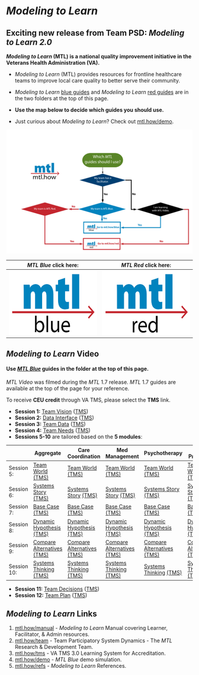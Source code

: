 # _Modeling to Learn_     
  
## Exciting new release from Team PSD: _Modeling to Learn 2.0_  

**_Modeling to Learn_ (MTL) is a national quality improvement initiative in the Veterans Health Administration (VA).** 
- _Modeling to Learn_ (MTL) provides resources for frontline healthcare teams to improve local care quality to better serve their community. 

- _Modeling to Learn_ [blue guides](https://mtl.how/blue) and _Modeling to Learn_ [red guides](https://mtl.how/red) are in the two folders at the top of this page.
- **Use the map below to decide which guides you should use.**
- Just curious about _Modeling to Learn_? Check out [mtl.how/demo](https://mtl.how/demo).
  
[<img src = "https://github.com/lzim/teampsd/blob/master/resources/maps/mtl.how_map.png">](https://mtl.how)
  
 _MTL Blue_ click here: | _MTL Red_ click here:
-- | --
[<img src = "https://github.com/lzim/teampsd/blob/master/resources/logos/mtl_how_blue.png" height = "175" width = "300">](https://github.com/lzim/mtl/tree/master/blue) | [<img src = "https://github.com/lzim/teampsd/blob/master/resources/logos/mtl_how_red.png" height = "175" width = "300">](https://github.com/lzim/mtl/tree/master/red) |

## _Modeling to Learn_ Video
#### Use [_MTL Blue_](https://mtl.how/blue) guides in the folder at the top of this page.
_MTL Video_ was filmed during the _MTL_ 1.7 release. _MTL_ 1.7 guides are available at the top of the page for your reference.

To receive **CEU credit** through VA TMS, please select the **TMS** link.

- **Session 1:** [Team Vision](https://bcove.video/2PBJxli) ([TMS](https://hcm03.ns2cloud.com/sf/learning?destUrl=https%3a%2f%2fva%2dhcm03%2ens2cloud%2ecom%2flearning%2fuser%2fdeeplink%5fredirect%2ejsp%3flinkId%3dITEM%5fDETAILS%26componentID%3d41387%26componentTypeID%3dVA%26revisionDate%3d1585238760000%26fromSF%3dY&company=VAHCM03))
- **Session 2:** [Data Interface](https://bcove.video/2PGS6vo) ([TMS](https://hcm03.ns2cloud.com/sf/learning?destUrl=https%3a%2f%2fva%2dhcm03%2ens2cloud%2ecom%2flearning%2fuser%2fdeeplink%5fredirect%2ejsp%3flinkId%3dITEM%5fDETAILS%26componentID%3d41544%26componentTypeID%3dVA%26revisionDate%3d1586807640000%26fromSF%3dY&company=VAHCM03))
- **Session 3:** [Team Data](https://bcove.video/38Buyk2) ([TMS](https://hcm03.ns2cloud.com/sf/learning?destUrl=https%3a%2f%2fva%2dhcm03%2ens2cloud%2ecom%2flearning%2fuser%2fdeeplink%5fredirect%2ejsp%3flinkId%3dITEM%5fDETAILS%26componentID%3d41433%26componentTypeID%3dVA%26revisionDate%3d1585580220000%26fromSF%3dY&company=VAHCM03))
- **Session 4:** [Team Needs](https://bcove.video/36E0XF7) ([TMS](https://hcm03.ns2cloud.com/sf/learning?destUrl=https%3a%2f%2fva%2dhcm03%2ens2cloud%2ecom%2flearning%2fuser%2fdeeplink%5fredirect%2ejsp%3flinkId%3dITEM%5fDETAILS%26componentID%3d41434%26componentTypeID%3dVA%26revisionDate%3d1585580820000%26fromSF%3dY&company=VAHCM03))
- **Sessions 5-10** are tailored based on the **5 modules**:

  | Aggregate | Care Coordination | Med Management | Psychotherapy | Suicide Prevention | 
-- | -- | -- | -- | -- | -- 
Session 5: | [Team World](https://bcove.video/36xbi5t)   [(TMS)](https://hcm03.ns2cloud.com/sf/learning?destUrl=https%3a%2f%2fva%2dhcm03%2ens2cloud%2ecom%2flearning%2fuser%2fdeeplink%5fredirect%2ejsp%3flinkId%3dITEM%5fDETAILS%26componentID%3d41435%26componentTypeID%3dVA%26revisionDate%3d1585581000000%26fromSF%3dY&company=VAHCM03) | [Team World](https://bcove.video/34fw7AR)   [(TMS)](https://hcm03.ns2cloud.com/sf/learning?destUrl=https%3a%2f%2fva%2dhcm03%2ens2cloud%2ecom%2flearning%2fuser%2fdeeplink%5fredirect%2ejsp%3flinkId%3dITEM%5fDETAILS%26componentID%3d41574%26componentTypeID%3dVA%26revisionDate%3d1586956380000%26fromSF%3dY&company=VAHCM03) | [Team World](https://bcove.video/2snBuko)   [(TMS)](https://hcm03.ns2cloud.com/sf/learning?destUrl=https%3a%2f%2fva%2dhcm03%2ens2cloud%2ecom%2flearning%2fuser%2fdeeplink%5fredirect%2ejsp%3flinkId%3dITEM%5fDETAILS%26componentID%3d41575%26componentTypeID%3dVA%26revisionDate%3d1586956560000%26fromSF%3dY&company=VAHCM03) | [Team World](https://bcove.video/34gfrJG)   [(TMS)](https://hcm03.ns2cloud.com/sf/learning?destUrl=https%3a%2f%2fva%2dhcm03%2ens2cloud%2ecom%2flearning%2fuser%2fdeeplink%5fredirect%2ejsp%3flinkId%3dITEM%5fDETAILS%26componentID%3d41576%26componentTypeID%3dVA%26revisionDate%3d1586956680000%26fromSF%3dY&company=VAHCM03) | [Team   World](https://bcove.video/2PgYXN5)   [(TMS)](https://hcm03.ns2cloud.com/sf/learning?destUrl=https%3a%2f%2fva%2dhcm03%2ens2cloud%2ecom%2flearning%2fuser%2fdeeplink%5fredirect%2ejsp%3flinkId%3dITEM%5fDETAILS%26componentID%3d41577%26componentTypeID%3dVA%26revisionDate%3d1586956920000%26fromSF%3dY&company=VAHCM03) |  
Session 6: | [Systems Story](https://bcove.video/35lRbaf)   [(TMS)](https://hcm03.ns2cloud.com/sf/learning?destUrl=https%3a%2f%2fva%2dhcm03%2ens2cloud%2ecom%2flearning%2fuser%2fdeeplink%5fredirect%2ejsp%3flinkId%3dITEM%5fDETAILS%26componentID%3d41436%26componentTypeID%3dVA%26revisionDate%3d1585594980000%26fromSF%3dY&company=VAHCM03) | [Systems Story](https://bcove.video/2POCoP0)   [(TMS)](https://hcm03.ns2cloud.com/sf/learning?destUrl=https%3a%2f%2fva%2dhcm03%2ens2cloud%2ecom%2flearning%2fuser%2fdeeplink%5fredirect%2ejsp%3flinkId%3dITEM%5fDETAILS%26componentID%3d41485%26componentTypeID%3dVA%26revisionDate%3d1586278800000%26fromSF%3dY&company=VAHCM03) | [Systems Story](https://bcove.video/2YNtPYt)   [(TMS)](https://hcm03.ns2cloud.com/sf/learning?destUrl=https%3a%2f%2fva%2dhcm03%2ens2cloud%2ecom%2flearning%2fuser%2fdeeplink%5fredirect%2ejsp%3flinkId%3dITEM%5fDETAILS%26componentID%3d41486%26componentTypeID%3dVA%26revisionDate%3d1586279040000%26fromSF%3dY&company=VAHCM03) | [Systems Story](https://bcove.video/2YMyOsC)   [(TMS)](https://hcm03.ns2cloud.com/sf/learning?destUrl=https%3a%2f%2fva%2dhcm03%2ens2cloud%2ecom%2flearning%2fuser%2fdeeplink%5fredirect%2ejsp%3flinkId%3dITEM%5fDETAILS%26componentID%3d41487%26componentTypeID%3dVA%26revisionDate%3d1586278680000%26fromSF%3dY&company=VAHCM03) | [Systems   Story](https://bcove.video/2PGWGKa)   [(TMS)](https://hcm03.ns2cloud.com/sf/learning?destUrl=https%3a%2f%2fva%2dhcm03%2ens2cloud%2ecom%2flearning%2fuser%2fdeeplink%5fredirect%2ejsp%3flinkId%3dITEM%5fDETAILS%26componentID%3d41488%26componentTypeID%3dVA%26revisionDate%3d1586279340000%26fromSF%3dY&company=VAHCM03)
Session 7: | [Base Case](https://bcove.video/2PGqKWd)   [(TMS)](https://hcm03.ns2cloud.com/sf/learning?destUrl=https%3a%2f%2fva%2dhcm03%2ens2cloud%2ecom%2flearning%2fuser%2fdeeplink%5fredirect%2ejsp%3flinkId%3dITEM%5fDETAILS%26componentID%3d41489%26componentTypeID%3dVA%26revisionDate%3d1586277780000%26fromSF%3dY&company=VAHCM03) | [Base Case](https://bcove.video/2PJxPVP)   [(TMS)](https://hcm03.ns2cloud.com/sf/learning?destUrl=https%3a%2f%2fva%2dhcm03%2ens2cloud%2ecom%2flearning%2fuser%2fdeeplink%5fredirect%2ejsp%3flinkId%3dITEM%5fDETAILS%26componentID%3d41490%26componentTypeID%3dVA%26revisionDate%3d1586278020000%26fromSF%3dY&company=VAHCM03) | [Base Case](https://bcove.video/2qNGRsw)   [(TMS)](https://hcm03.ns2cloud.com/sf/learning?destUrl=https%3a%2f%2fva%2dhcm03%2ens2cloud%2ecom%2flearning%2fuser%2fdeeplink%5fredirect%2ejsp%3flinkId%3dITEM%5fDETAILS%26componentID%3d41491%26componentTypeID%3dVA%26revisionDate%3d1586278260000%26fromSF%3dY&company=VAHCM03) | [Base Case](https://bcove.video/2YN5nH2)   [(TMS)](https://hcm03.ns2cloud.com/sf/learning?destUrl=https%3a%2f%2fva%2dhcm03%2ens2cloud%2ecom%2flearning%2fuser%2fdeeplink%5fredirect%2ejsp%3flinkId%3dITEM%5fDETAILS%26componentID%3d41492%26componentTypeID%3dVA%26revisionDate%3d1586278500000%26fromSF%3dY&company=VAHCM03) | [Base   Case](https://bcove.video/2RVNQuu)   [(TMS)](https://hcm03.ns2cloud.com/sf/learning?destUrl=https%3a%2f%2fva%2dhcm03%2ens2cloud%2ecom%2flearning%2fuser%2fdeeplink%5fredirect%2ejsp%3flinkId%3dITEM%5fDETAILS%26componentID%3d41493%26componentTypeID%3dVA%26revisionDate%3d1586278380000%26fromSF%3dY&company=VAHCM03) |  
Session 8: | [Dynamic Hypothesis](https://bcove.video/35ks9bC)   [(TMS)](https://hcm03.ns2cloud.com/sf/learning?destUrl=https%3a%2f%2fva%2dhcm03%2ens2cloud%2ecom%2flearning%2fuser%2fdeeplink%5fredirect%2ejsp%3flinkId%3dITEM%5fDETAILS%26componentID%3d41456%26componentTypeID%3dVA%26revisionDate%3d1585663140000%26fromSF%3dY&company=VAHCM03) | [Dynamic Hypothesis](https://bcove.video/2RMmCql)   [(TMS)](https://hcm03.ns2cloud.com/sf/learning?destUrl=https%3a%2f%2fva%2dhcm03%2ens2cloud%2ecom%2flearning%2fuser%2fdeeplink%5fredirect%2ejsp%3flinkId%3dITEM%5fDETAILS%26componentID%3d41546%26componentTypeID%3dVA%26revisionDate%3d1586807760000%26fromSF%3dY&company=VAHCM03) | [Dynamic Hypothesis](https://bcove.video/35kBzUy)   [(TMS)](https://hcm03.ns2cloud.com/sf/learning?destUrl=https%3a%2f%2fva%2dhcm03%2ens2cloud%2ecom%2flearning%2fuser%2fdeeplink%5fredirect%2ejsp%3flinkId%3dITEM%5fDETAILS%26componentID%3d41547%26componentTypeID%3dVA%26revisionDate%3d1586807880000%26fromSF%3dY&company=VAHCM03) | [Dynamic Hypothesis](https://bcove.video/2smgSJc)   [(TMS)](https://hcm03.ns2cloud.com/sf/learning?destUrl=https%3a%2f%2fva%2dhcm03%2ens2cloud%2ecom%2flearning%2fuser%2fdeeplink%5fredirect%2ejsp%3flinkId%3dITEM%5fDETAILS%26componentID%3d41548%26componentTypeID%3dVA%26revisionDate%3d1586808000000%26fromSF%3dY&company=VAHCM03) | [Dynamic   Hypothesis](https://bcove.video/2RQGDMk)   [(TMS)](https://hcm03.ns2cloud.com/sf/learning?destUrl=https%3a%2f%2fva%2dhcm03%2ens2cloud%2ecom%2flearning%2fuser%2fdeeplink%5fredirect%2ejsp%3flinkId%3dITEM%5fDETAILS%26componentID%3d41549%26componentTypeID%3dVA%26revisionDate%3d1586808180000%26fromSF%3dY&company=VAHCM03)
Session 9: | [Compare Alternatives](https://bcove.video/2t8cRs7)   [(TMS)](https://hcm03.ns2cloud.com/sf/learning?destUrl=https%3a%2f%2fva%2dhcm03%2ens2cloud%2ecom%2flearning%2fuser%2fdeeplink%5fredirect%2ejsp%3flinkId%3dITEM%5fDETAILS%26componentID%3d41494%26componentTypeID%3dVA%26revisionDate%3d1586279640000%26fromSF%3dY&company=VAHCM03) | [Compare Alternatives](https://bcove.video/38B9Pgw)   [(TMS)](https://hcm03.ns2cloud.com/sf/learning?destUrl=https%3a%2f%2fva%2dhcm03%2ens2cloud%2ecom%2flearning%2fuser%2fdeeplink%5fredirect%2ejsp%3flinkId%3dITEM%5fDETAILS%26componentID%3d41550%26componentTypeID%3dVA%26revisionDate%3d1586808300000%26fromSF%3dY&company=VAHCM03) | [Compare Alternatives](https://bcove.video/36AoaaS)   [(TMS)](https://hcm03.ns2cloud.com/sf/learning?destUrl=https%3a%2f%2fva%2dhcm03%2ens2cloud%2ecom%2flearning%2fuser%2fdeeplink%5fredirect%2ejsp%3flinkId%3dITEM%5fDETAILS%26componentID%3d41551%26componentTypeID%3dVA%26revisionDate%3d1586808420000%26fromSF%3dY&company=VAHCM03) | [Compare Alternatives](https://bcove.video/2PgADLb)   [(TMS)](https://hcm03.ns2cloud.com/sf/learning?destUrl=https%3a%2f%2fva%2dhcm03%2ens2cloud%2ecom%2flearning%2fuser%2fdeeplink%5fredirect%2ejsp%3flinkId%3dITEM%5fDETAILS%26componentID%3d41552%26componentTypeID%3dVA%26revisionDate%3d1586808780000%26fromSF%3dY&company=VAHCM03) | [Compare   Alternatives](https://bcove.video/34oXQiQ)   [(TMS)](https://hcm03.ns2cloud.com/sf/learning?destUrl=https%3a%2f%2fva%2dhcm03%2ens2cloud%2ecom%2flearning%2fuser%2fdeeplink%5fredirect%2ejsp%3flinkId%3dITEM%5fDETAILS%26componentID%3d41553%26componentTypeID%3dVA%26revisionDate%3d1586808900000%26fromSF%3dY&company=VAHCM03)
Session 10: | [Systems Thinking](https://bcove.video/2RVMiB3)   [(TMS)](https://hcm03.ns2cloud.com/sf/learning?destUrl=https%3a%2f%2fva%2dhcm03%2ens2cloud%2ecom%2flearning%2fuser%2fdeeplink%5fredirect%2ejsp%3flinkId%3dITEM%5fDETAILS%26componentID%3d41483%26componentTypeID%3dVA%26revisionDate%3d1586285100000%26fromSF%3dY&company=VAHCM03) | [Systems Thinking](https://bcove.video/2YIcHUe)   [(TMS)](https://hcm03.ns2cloud.com/sf/learning?destUrl=https%3a%2f%2fva%2dhcm03%2ens2cloud%2ecom%2flearning%2fuser%2fdeeplink%5fredirect%2ejsp%3flinkId%3dITEM%5fDETAILS%26componentID%3d41545%26componentTypeID%3dVA%26revisionDate%3d1586809200000%26fromSF%3dY&company=VAHCM03) | [Systems Thinking](https://bcove.video/2EbU0ii)   [(TMS)](https://hcm03.ns2cloud.com/sf/learning?destUrl=https%3a%2f%2fva%2dhcm03%2ens2cloud%2ecom%2flearning%2fuser%2fdeeplink%5fredirect%2ejsp%3flinkId%3dITEM%5fDETAILS%26componentID%3d41554%26componentTypeID%3dVA%26revisionDate%3d1586809380000%26fromSF%3dY&company=VAHCM03) | [Systems Thinking](https://bcove.video/2thMmRh)   [(TMS)](https://hcm03.ns2cloud.com/sf/learning?destUrl=https%3a%2f%2fva%2dhcm03%2ens2cloud%2ecom%2flearning%2fuser%2fdeeplink%5fredirect%2ejsp%3flinkId%3dITEM%5fDETAILS%26componentID%3d41555%26componentTypeID%3dVA%26revisionDate%3d1586809500000%26fromSF%3dY&company=VAHCM03) | [Systems   Thinking](https://bcove.video/2PEAFLU)   [(TMS)](https://hcm03.ns2cloud.com/sf/learning?destUrl=https%3a%2f%2fva%2dhcm03%2ens2cloud%2ecom%2flearning%2fuser%2fdeeplink%5fredirect%2ejsp%3flinkId%3dITEM%5fDETAILS%26componentID%3d41556%26componentTypeID%3dVA%26revisionDate%3d1586809620000%26fromSF%3dY&company=VAHCM03)

- **Session 11:** [Team Decisions](https://bcove.video/2EhzInn) ([TMS](https://hcm03.ns2cloud.com/sf/learning?destUrl=https%3a%2f%2fva%2dhcm03%2ens2cloud%2ecom%2flearning%2fuser%2fdeeplink%5fredirect%2ejsp%3flinkId%3dITEM%5fDETAILS%26componentID%3d41495%26componentTypeID%3dVA%26revisionDate%3d1586286720000%26fromSF%3dY&company=VAHCM03))
- **Session 12:** [Team Plan](https://bcove.video/38xrxBz) ([TMS](https://hcm03.ns2cloud.com/sf/learning?destUrl=https%3a%2f%2fva%2dhcm03%2ens2cloud%2ecom%2flearning%2fuser%2fdeeplink%5fredirect%2ejsp%3flinkId%3dITEM%5fDETAILS%26componentID%3d41484%26componentTypeID%3dVA%26revisionDate%3d1586286840000%26fromSF%3dY&company=VAHCM03))

## *Modeling to Learn* Links
1. [mtl.how/manual](https://www.mtl.how/manual) - _Modeling to Learn_ Manual covering Learner, Facilitator, & Admin resources.
2. [mtl.how/team](https://www.mtl.how/team) - Team Participatory System Dynamics - The _MTL_ Research & Development Team.
3. [mtl.how/tms](https://www.mtl.how/tms) - VA TMS 3.0 Learning System for Accreditation.
3. [mtl.how/demo](https://mtl.how/demo) - _MTL Blue_ demo simulation. 
4. [mtl.how/refs](https://www.mtl.how/refs) - _Modeling to Learn_ References.